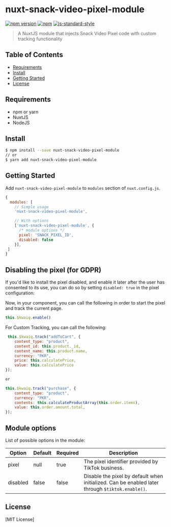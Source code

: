 # nuxt-snack-video-pixel-module

[![npm version](https://badge.fury.io/js/nuxt-snack-video-pixel-tracking-module.svg)](https://badge.fury.io/js/nuxt-snack-video-pixel-tracking-module)
[![npm](https://img.shields.io/npm/dt/nuxt-snack-video-pixel-tracking-module.svg?style=flat-square)](https://npmjs.com/package/nuxt-snack-video-pixel-tracking-module)
[![js-standard-style](https://img.shields.io/badge/code_style-standard-brightgreen.svg?style=flat-square)](http://standardjs.com)

> A NuxtJS module that injects Snack Video Pixel code with custom tracking functionality



## Table of Contents ##

* [Requirements](#requirements)
* [Install](#install)
* [Getting Started](#getting-started)
* [License](#license)

## Requirements

* npm or yarn
* NuxtJS
* NodeJS

## Install

```bash
$ npm install --save nuxt-snack-video-pixel-module
// or
$ yarn add nuxt-snack-video-pixel-module
```

## Getting Started

Add `nuxt-snack-video-pixel-module` to `modules` section of `nuxt.config.js`.
```js
{
  modules: [
    // Simple usage
    'nuxt-snack-video-pixel-module',

    // With options
    ['nuxt-snack-video-pixel-module', {
      /* module options */
      pixel: 'SNACK_PIXEL_ID',
      disabled: false
    }],
 ]
}
```


## Disabling the pixel (for GDPR)

If you'd like to install the pixel disabled, and enable it later after the user has consented to its use, you can do so by setting `disabled: true` in the pixel configuration:



Now, in your component, you can call the following in order to start the pixel and track the current page.

```js
this.$kwaiq.enable()
```
For Custom Tracking, you can call the following:

```js
 this.$kwaiq.track("addToCart", {
    content_type: "product",
    content_id: this.product._id,
    content_name: this.product.name,
    currency: "PKR",
    price: this.calculatePrice,
    value: this.calculatePrice
});

or

this.$kwaiq.track("purchase", {
    content_type: "product",
    currency: "PKR",
    contents: this.calculateProductArray(this.order.items),
    value: this.order.amount.total,
});
```

## Module options

List of possible options in the module:

| Option   | Default  | Required | Description                                                                               |
|----------|----------|----------|-------------------------------------------------------------------------------------------|
| pixel  | null     | true     | The pixel identifier provided by TikTok business.|
| disabled | false    | false    | Disable the pixel by default when initialized. Can be enabled later through `$tiktok.enable()`.


## License

[MIT License]
